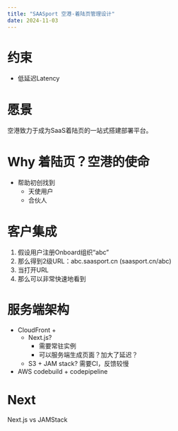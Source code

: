 ```yaml
---
title: "SAASport 空港-着陆页管理设计"
date: 2024-11-03
---
```


# 约束

- 低延迟Latency

# 愿景
空港致力于成为SaaS着陆页的一站式搭建部署平台。

# Why 着陆页？空港的使命

- 帮助初创找到
    - 天使用户
    - 合伙人

# 客户集成

1. 假设用户注册Onboard组织“abc”
2. 那么得到2级URL：abc.saasport.cn (saasport.cn/abc)
3. 当打开URL
4. 那么可以非常快速地看到

# 服务端架构

* CloudFront +
  * Next.js? 
    * 需要常驻实例
    * 可以服务端生成页面？加大了延迟？
  * S3 + JAM stack? 需要CI，反馈较慢
* AWS codebuild + codepipeline

# Next
Next.js vs JAMStack
